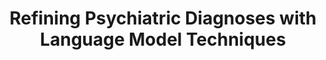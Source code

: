 ---
title: "Refining Psychiatric Diagnoses with Language Model Techniques"
collection: publications
authors: "Hongmin W. Du, Guanghua Wang, Jiahui Norah Xu, Miklos A. Vasarhelyi"
venue: ""
year: 2024
link: ""
---